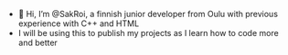 - 👋 Hi, I’m @SakRoi, a finnish junior developer from Oulu with previous experience with C++ and HTML
- I will be using this to publish my projects as I learn how to code more and better
